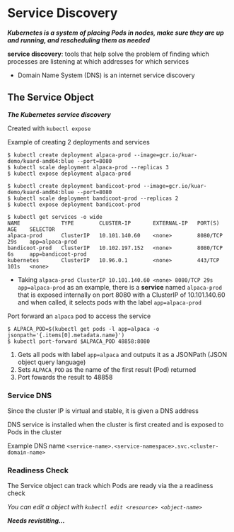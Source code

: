 # Service Discovery

**_Kubernetes is a system of placing Pods in nodes, make sure they are up and running, and rescheduling them as needed_**

**service discovery**: tools that help solve the problem of finding which processes are listening at which addresses for which services

- Domain Name System (DNS) is an internet service discovery

## The Service Object

**_The Kubernetes service discovery_**

Created with `kubectl expose`

Example of creating 2 deployments and services

```
$ kubectl create deployment alpaca-prod --image=gcr.io/kuar-demo/kuard-amd64:blue --port=8080
$ kubectl scale deployment alpaca-prod --replicas 3
$ kubectl expose deployment alpaca-prod

$ kubectl create deployment bandicoot-prod --image=gcr.io/kuar-demo/kuard-amd64:blue --port=8080
$ kubectl scale deployment bandicoot-prod --replicas 2
$ kubectl expose deployment bandicoot-prod

$ kubectl get services -o wide
NAME             TYPE        CLUSTER-IP       EXTERNAL-IP   PORT(S)    AGE    SELECTOR
alpaca-prod      ClusterIP   10.101.140.60    <none>        8080/TCP   29s    app=alpaca-prod
bandicoot-prod   ClusterIP   10.102.197.152   <none>        8080/TCP   6s     app=bandicoot-prod
kubernetes       ClusterIP   10.96.0.1        <none>        443/TCP    101s   <none>
```

- Taking `alpaca-prod ClusterIP 10.101.140.60 <none> 8080/TCP 29s app=alpaca-prod` as an example, there is a **service** named `alpaca-prod` that is exposed internally on port 8080 with a ClusterIP of 10.101.140.60 and when called, it selects pods with the label `app=alpaca-prod`

Port forward an `alpaca` pod to access the service

```
$ ALPACA_POD=$(kubectl get pods -l app=alpaca -o jsonpath='{.items[0].metadata.name}')
$ kubectl port-forward $ALPACA_POD 48858:8080
```

1. Gets all pods with label `app=alpaca` and outputs it as a JSONPath (JSON object query language)
2. Sets `ALPACA_POD` as the name of the first result (Pod) returned
3. Port fowards the result to 48858

### Service DNS

Since the cluster IP is virtual and stable, it is given a DNS address

DNS service is installed when the cluster is first created and is exposed to Pods in the cluster

Example DNS name `<service-name>.<service-namespace>.svc.<cluster-domain-name>`

### Readiness Check

The Service object can track which Pods are ready via the a readiness check

_You can edit a object with `kubectl edit <resource> <object-name>`_

**_Needs revistiting..._**
